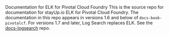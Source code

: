 Documentation for ELK for Pivotal Cloud Foundry
This is the source repo for documentation for stayUp.io ELK for Pivotal Cloud Foundry. 
The documentation in this repo appears in versions 1.6 and below of `docs-book-pivotalcf`. 
For versions 1.7 and later, Log Search replaces ELK. See the [docs-logsearch](../../../docs-logsearch) repo.
